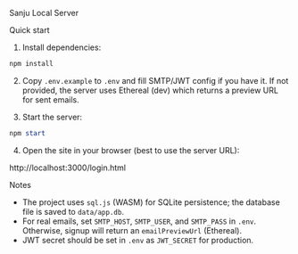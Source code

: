 Sanju Local Server

Quick start

1. Install dependencies:

```powershell
npm install
```

2. Copy `.env.example` to `.env` and fill SMTP/JWT config if you have it. If not provided, the server uses Ethereal (dev) which returns a preview URL for sent emails.

3. Start the server:

```powershell
npm start
```

4. Open the site in your browser (best to use the server URL):

http://localhost:3000/login.html

Notes

- The project uses `sql.js` (WASM) for SQLite persistence; the database file is saved to `data/app.db`.
- For real emails, set `SMTP_HOST`, `SMTP_USER`, and `SMTP_PASS` in `.env`. Otherwise, signup will return an `emailPreviewUrl` (Ethereal).
- JWT secret should be set in `.env` as `JWT_SECRET` for production.
